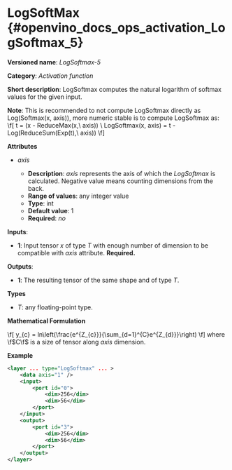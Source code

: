 # LogSoftMax {#openvino_docs_ops_activation_LogSoftmax_5}

**Versioned name**: *LogSoftmax-5*

**Category**: *Activation function*

**Short description**: LogSoftmax computes the natural logarithm of softmax values for the given input.

**Note**:  This is recommended to not compute LogSoftmax directly as Log(Softmax(x, axis)), more numeric stable is to compute LogSoftmax as:
\f[
t = (x - ReduceMax(x,\ axis)) \\
LogSoftmax(x, axis) = t - Log(ReduceSum(Exp(t),\ axis))
\f]

**Attributes**

* *axis*

  * **Description**: *axis* represents the axis of which the *LogSoftmax* is calculated. Negative value means counting dimensions from the back.
  * **Range of values**: any integer value
  * **Type**: int
  * **Default value**: 1
  * **Required**: *no*

**Inputs**:

*   **1**: Input tensor *x* of type *T* with enough number of dimension to be compatible with *axis* attribute. **Required.**

**Outputs**:

*   **1**: The resulting tensor of the same shape and of type *T*.

**Types**

* *T*: any floating-point type.

**Mathematical Formulation**

\f[
y_{c} = ln\left(\frac{e^{Z_{c}}}{\sum_{d=1}^{C}e^{Z_{d}}}\right)
\f]
where \f$C\f$ is a size of tensor along *axis* dimension.

**Example**

```xml
<layer ... type="LogSoftmax" ... >
    <data axis="1" />
    <input>
        <port id="0">
            <dim>256</dim>
            <dim>56</dim>
        </port>
    </input>
    <output>
        <port id="3">
            <dim>256</dim>
            <dim>56</dim>
        </port>
    </output>
</layer>
```

